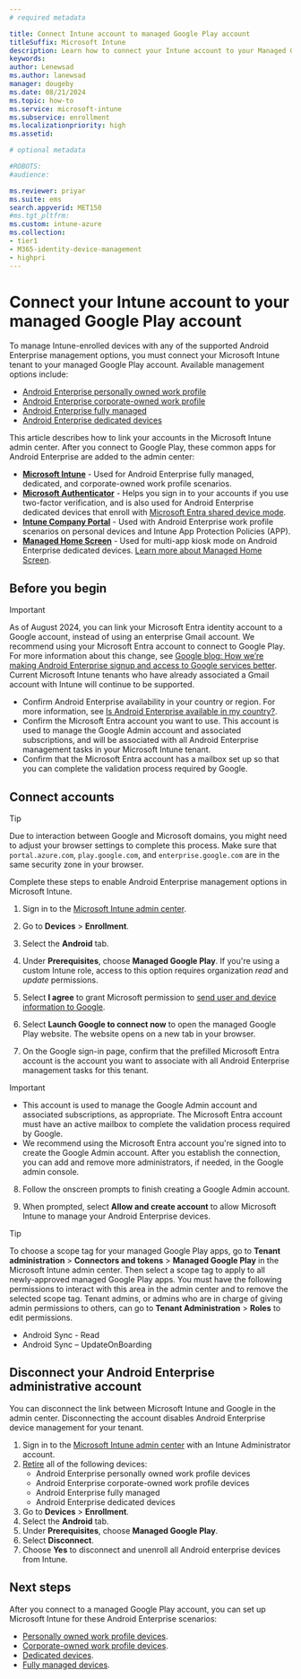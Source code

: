 ```yaml
---
# required metadata

title: Connect Intune account to managed Google Play account 
titleSuffix: Microsoft Intune
description: Learn how to connect your Intune account to your Managed Google Play account.  
keywords:
author: Lenewsad
ms.author: lanewsad
manager: dougeby
ms.date: 08/21/2024
ms.topic: how-to
ms.service: microsoft-intune
ms.subservice: enrollment
ms.localizationpriority: high
ms.assetid: 

# optional metadata

#ROBOTS:
#audience:

ms.reviewer: priyar
ms.suite: ems
search.appverid: MET150
#ms.tgt_pltfrm:
ms.custom: intune-azure
ms.collection:
- tier1
- M365-identity-device-management
- highpri
---
```


# Connect your Intune account to your managed Google Play account


To manage Intune-enrolled devices with any of the supported Android Enterprise management options, you must connect your Microsoft Intune tenant to your managed Google Play account. Available management options include:  

- [Android Enterprise personally owned work profile](android-work-profile-enroll.md)
- [Android Enterprise corporate-owned work profile](android-corporate-owned-work-profile-enroll.md)
- [Android Enterprise fully managed](android-fully-managed-enroll.md)
- [Android Enterprise dedicated devices](android-kiosk-enroll.md)

This article describes how to link your accounts in the Microsoft Intune admin center. After you connect to Google Play, these common apps for Android Enterprise are added to the admin center:  

- **[Microsoft Intune](https://play.google.com/store/apps/details?id=com.microsoft.intune)** - Used for Android Enterprise fully managed, dedicated, and corporate-owned work profile scenarios.
- **[Microsoft Authenticator](https://play.google.com/store/apps/details?id=com.azure.authenticator)** - Helps you sign in to your accounts if you use two-factor verification, and is also used for Android Enterprise dedicated devices that enroll with [Microsoft Entra shared device mode](/azure/active-directory/develop/msal-shared-devices).
- **[Intune Company Portal](https://play.google.com/store/apps/details?id=com.microsoft.windowsintune.companyportal)** - Used with Android Enterprise work profile scenarios on personal devices and Intune App Protection Policies (APP). 
- **[Managed Home Screen](https://play.google.com/store/apps/details?id=com.microsoft.launcher.enterprise)** - Used for multi-app kiosk mode on Android Enterprise dedicated devices. [Learn more about Managed Home Screen](https://techcommunity.microsoft.com/t5/intune-customer-success/how-to-setup-microsoft-managed-home-screen-on-dedicated-devices/ba-p/1388060).

## Before you begin  

>[!IMPORTANT]
> As of August 2024, you can link your Microsoft Entra identity account to a Google account, instead of using an enterprise Gmail account. We recommend using your Microsoft Entra account to connect to Google Play. For more information about this change, see [Google blog: How we’re making Android Enterprise signup and access to Google services better](https://blog.google/products/android-enterprise/android-enterprise-signup-google-services/). Current Microsoft Intune tenants who have already associated a Gmail account with Intune will continue to be supported.  

- Confirm Android Enterprise availability in your country or region. For more information, see [Is Android Enterprise available in my country?](https://support.google.com/work/android/answer/6270910).  
- Confirm the Microsoft Entra account you want to use. This account is used to manage the Google Admin account and associated subscriptions, and will be associated with all Android Enterprise management tasks in your Microsoft Intune tenant.  
- Confirm that the Microsoft Entra account has a mailbox set up so that you can complete the validation process required by Google.  

## Connect accounts  
> [!TIP]
> Due to interaction between Google and Microsoft domains, you might need to adjust your browser settings to complete this process. Make sure that `portal.azure.com`, `play.google.com`, and `enterprise.google.com` are in the same security zone in your browser.  

Complete these steps to enable Android Enterprise management options in Microsoft Intune.  

1. Sign in to the [Microsoft Intune admin center](https://go.microsoft.com/fwlink/?linkid=2109431).  
2. Go to **Devices** > **Enrollment**.   
3. Select the **Android** tab. 
4. Under **Prerequisites**, choose **Managed Google Play**.  If you're using a custom Intune role, access to this option requires organization *read* and *update* permissions.  
5. Select **I agree** to grant Microsoft permission to [send user and device information to Google](../protect/data-intune-sends-to-google.md). 
   
6. Select **Launch Google to connect now** to open the managed Google Play website. The website opens on a new tab in your browser.  
  
7. On the Google sign-in page, confirm that the prefilled Microsoft Entra account is the account you want to associate with all Android Enterprise management tasks for this tenant. 

  > [!IMPORTANT]
  > - This account is used to manage the Google Admin account and associated subscriptions, as appropriate. The Microsoft Entra account must have an active mailbox to complete the validation process required by Google.
  > - We recommend using the Microsoft Entra account you're signed into to create the Google Admin account. After you establish the connection, you can add and remove more administrators, if needed, in the Google admin console.

8. Follow the onscreen prompts to finish creating a Google Admin account.  

9. When prompted, select **Allow and create account** to allow Microsoft Intune to manage your Android Enterprise devices. 

> [!TIP]
> To choose a scope tag for your managed Google Play apps, go to **Tenant administration** > **Connectors and tokens** > **Managed Google Play** in the Microsoft Intune admin center.  Then select a scope tag to apply to all newly-approved managed Google Play apps. You must have the following permissions to interact with this area in the admin center and to remove the selected scope tag. Tenant admins, or admins who are in charge of giving admin permissions to others, can go to **Tenant Administration** > **Roles** to edit permissions.   
   >  - Android Sync - Read
   >  - Android Sync – UpdateOnBoarding  

## Disconnect your Android Enterprise administrative account  

You can disconnect the link between Microsoft Intune and Google in the admin center. Disconnecting the account disables Android Enterprise device management for your tenant. 

1. Sign in to the [Microsoft Intune admin center](https://go.microsoft.com/fwlink/?linkid=2109431) with an Intune Administrator account.  
2. [Retire](../remote-actions/devices-wipe.md#retire) all of the following devices:
    - Android Enterprise personally owned work profile devices
    - Android Enterprise corporate-owned work profile devices
    - Android Enterprise fully managed
    - Android Enterprise dedicated devices  
2. Go to **Devices** > **Enrollment**.   
3. Select the **Android** tab. 
3. Under **Prerequisites**, choose **Managed Google Play**.  
4. Select **Disconnect**.    
4. Choose **Yes** to disconnect and unenroll all Android enterprise devices from Intune.  

## Next steps

After you connect to a managed Google Play account, you can set up Microsoft Intune for these Android Enterprise scenarios:  
- [Personally owned work profile devices](android-work-profile-enroll.md).
- [Corporate-owned work profile devices](android-corporate-owned-work-profile-enroll.md). 
- [Dedicated devices](android-kiosk-enroll.md).
- [Fully managed devices](android-fully-managed-enroll.md). 
